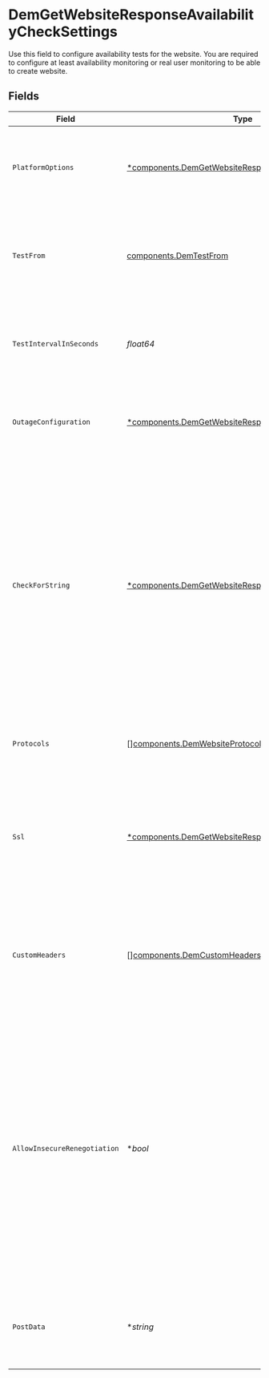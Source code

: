 # DemGetWebsiteResponseAvailabilityCheckSettings

  Use this field to configure availability tests for the website.
  You are required to configure at least availability monitoring or real user monitoring to be able to create website.


## Fields

| Field                                                                                                                                                                                                                                                                                                                                                                                                                                                                | Type                                                                                                                                                                                                                                                                                                                                                                                                                                                                 | Required                                                                                                                                                                                                                                                                                                                                                                                                                                                             | Description                                                                                                                                                                                                                                                                                                                                                                                                                                                          | Example                                                                                                                                                                                                                                                                                                                                                                                                                                                              |
| -------------------------------------------------------------------------------------------------------------------------------------------------------------------------------------------------------------------------------------------------------------------------------------------------------------------------------------------------------------------------------------------------------------------------------------------------------------------- | -------------------------------------------------------------------------------------------------------------------------------------------------------------------------------------------------------------------------------------------------------------------------------------------------------------------------------------------------------------------------------------------------------------------------------------------------------------------- | -------------------------------------------------------------------------------------------------------------------------------------------------------------------------------------------------------------------------------------------------------------------------------------------------------------------------------------------------------------------------------------------------------------------------------------------------------------------- | -------------------------------------------------------------------------------------------------------------------------------------------------------------------------------------------------------------------------------------------------------------------------------------------------------------------------------------------------------------------------------------------------------------------------------------------------------------------- | -------------------------------------------------------------------------------------------------------------------------------------------------------------------------------------------------------------------------------------------------------------------------------------------------------------------------------------------------------------------------------------------------------------------------------------------------------------------- |
| `PlatformOptions`                                                                                                                                                                                                                                                                                                                                                                                                                                                    | [*components.DemGetWebsiteResponsePlatformOptions](../../models/components/demgetwebsiteresponseplatformoptions.md)                                                                                                                                                                                                                                                                                                                                                  | :heavy_minus_sign:                                                                                                                                                                                                                                                                                                                                                                                                                                                   | Configure cloud platforms of the synthetic availability test probes. If omitted or set to null, any available cloud platform may be chosen.                                                                                                                                                                                                                                                                                                                          |                                                                                                                                                                                                                                                                                                                                                                                                                                                                      |
| `TestFrom`                                                                                                                                                                                                                                                                                                                                                                                                                                                           | [components.DemTestFrom](../../models/components/demtestfrom.md)                                                                                                                                                                                                                                                                                                                                                                                                     | :heavy_check_mark:                                                                                                                                                                                                                                                                                                                                                                                                                                                   |   Configure locations of the synthetic availability test probes.<br/>  Acceptable values depend on the selected type and actual values of existing probes.                                                                                                                                                                                                                                                                                                           | {<br/>"type": "REGION",<br/>"values": [<br/>"NA"<br/>]<br/>}                                                                                                                                                                                                                                                                                                                                                                                                         |
| `TestIntervalInSeconds`                                                                                                                                                                                                                                                                                                                                                                                                                                              | *float64*                                                                                                                                                                                                                                                                                                                                                                                                                                                            | :heavy_check_mark:                                                                                                                                                                                                                                                                                                                                                                                                                                                   | Configure how often availability tests should be performed. Provide a number of seconds that is one of 60, 300, 600, 900, 1800, 3600, 7200, 14400.                                                                                                                                                                                                                                                                                                                   | 14400                                                                                                                                                                                                                                                                                                                                                                                                                                                                |
| `OutageConfiguration`                                                                                                                                                                                                                                                                                                                                                                                                                                                | [*components.DemGetWebsiteResponseOutageConfiguration](../../models/components/demgetwebsiteresponseoutageconfiguration.md)                                                                                                                                                                                                                                                                                                                                          | :heavy_minus_sign:                                                                                                                                                                                                                                                                                                                                                                                                                                                   |   Default conditions when the entity is considered down.<br/>  If omitted or set to null, organization configuration will be used for this entity.                                                                                                                                                                                                                                                                                                                   |                                                                                                                                                                                                                                                                                                                                                                                                                                                                      |
| `CheckForString`                                                                                                                                                                                                                                                                                                                                                                                                                                                     | [*components.DemGetWebsiteResponseCheckForString](../../models/components/demgetwebsiteresponsecheckforstring.md)                                                                                                                                                                                                                                                                                                                                                    | :heavy_minus_sign:                                                                                                                                                                                                                                                                                                                                                                                                                                                   |   Use this field to configure whether availability tests should check for presence or absence of a particular string on a page.<br/>  If the operator is DOES_NOT_CONTAIN and the value is found on the page, the availability test will fail.<br/>  Likewise, if the operator is CONTAINS and the value is not found on the page, the availability test will fail.<br/>  If omitted or set to null, the string checking functionality will be disabled.             |                                                                                                                                                                                                                                                                                                                                                                                                                                                                      |
| `Protocols`                                                                                                                                                                                                                                                                                                                                                                                                                                                          | [][components.DemWebsiteProtocol](../../models/components/demwebsiteprotocol.md)                                                                                                                                                                                                                                                                                                                                                                                     | :heavy_check_mark:                                                                                                                                                                                                                                                                                                                                                                                                                                                   | Configure which protocols need availability tests to be performed. At least one protocol must be provided.                                                                                                                                                                                                                                                                                                                                                           | [<br/>"HTTP",<br/>"HTTPS"<br/>]                                                                                                                                                                                                                                                                                                                                                                                                                                      |
| `Ssl`                                                                                                                                                                                                                                                                                                                                                                                                                                                                | [*components.DemGetWebsiteResponseSsl](../../models/components/demgetwebsiteresponsessl.md)                                                                                                                                                                                                                                                                                                                                                                          | :heavy_minus_sign:                                                                                                                                                                                                                                                                                                                                                                                                                                                   |   Configure monitoring of SSL/TLS certificates validity. This option is relevant for HTTPS protocol only.<br/>  If omitted or set to null, SSL monitoring will be disabled and its previous configuration discarded.                                                                                                                                                                                                                                                 |                                                                                                                                                                                                                                                                                                                                                                                                                                                                      |
| `CustomHeaders`                                                                                                                                                                                                                                                                                                                                                                                                                                                      | [][components.DemCustomHeaders](../../models/components/demcustomheaders.md)                                                                                                                                                                                                                                                                                                                                                                                         | :heavy_minus_sign:                                                                                                                                                                                                                                                                                                                                                                                                                                                   |   Configure custom request headers to be sent with each availability test. It is possible to provide multiple headers with the same name.<br/>  If omitted, set to null or set to an empty array, no custom headers will be sent.                                                                                                                                                                                                                                    |                                                                                                                                                                                                                                                                                                                                                                                                                                                                      |
| `AllowInsecureRenegotiation`                                                                                                                                                                                                                                                                                                                                                                                                                                         | **bool*                                                                                                                                                                                                                                                                                                                                                                                                                                                              | :heavy_minus_sign:                                                                                                                                                                                                                                                                                                                                                                                                                                                   |   Allow insecure SSL renegotiation which introduces a security risk in the communication process.<br/>  Checking this option could lead to exposing credentials to unauthorized entities and the possibility of unauthorized access, interception, or manipulation of sensitive data, compromising the integrity and security of the communication channel.<br/>  Available only with HTTPS check.<br/>  If omitted or set to null, insecure SSL renegotiation won't be allowed. | true                                                                                                                                                                                                                                                                                                                                                                                                                                                                 |
| `PostData`                                                                                                                                                                                                                                                                                                                                                                                                                                                           | **string*                                                                                                                                                                                                                                                                                                                                                                                                                                                            | :heavy_minus_sign:                                                                                                                                                                                                                                                                                                                                                                                                                                                   |   Configure data that will be sent as POST request body by the synthetic probe.<br/>  If omitted or set to null/empty string, the probe will send the usual GET requests.                                                                                                                                                                                                                                                                                            | {"example": "value"}                                                                                                                                                                                                                                                                                                                                                                                                                                                 |